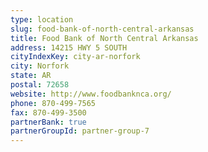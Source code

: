 ```yaml
---
type: location
slug: food-bank-of-north-central-arkansas
title: Food Bank of North Central Arkansas
address: 14215 HWY 5 SOUTH
cityIndexKey: city-ar-norfork
city: Norfork
state: AR
postal: 72658
website: http://www.foodbanknca.org/
phone: 870-499-7565
fax: 870-499-3500
partnerBank: true
partnerGroupId: partner-group-7
---
```

